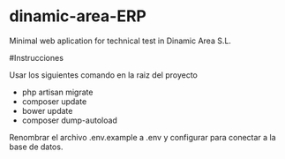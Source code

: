 # dinamic-area-ERP
Minimal web aplication for technical test in Dinamic Area S.L.

#Instrucciones

Usar los siguientes comando en la raiz del proyecto

* php artisan migrate
* composer update
* bower update
* composer dump-autoload

Renombrar el archivo .env.example a .env y configurar para conectar a la base de datos.
